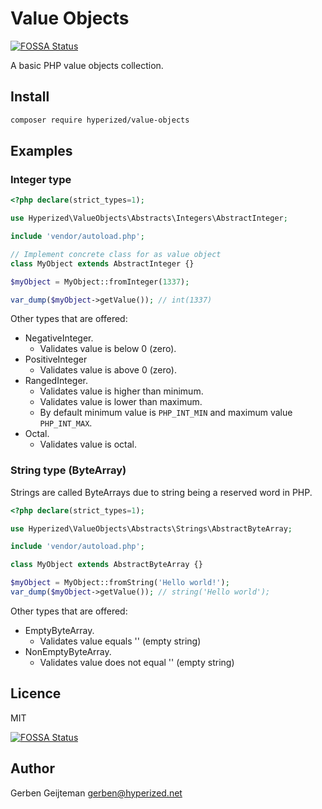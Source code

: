 # Value Objects
[![FOSSA Status](https://app.fossa.com/api/projects/git%2Bgithub.com%2Fhyperized%2Fvalue-objects.svg?type=shield)](https://app.fossa.com/projects/git%2Bgithub.com%2Fhyperized%2Fvalue-objects?ref=badge_shield)


A basic PHP value objects collection.

## Install

```bash
composer require hyperized/value-objects
```

## Examples

### Integer type

```php
<?php declare(strict_types=1);

use Hyperized\ValueObjects\Abstracts\Integers\AbstractInteger;

include 'vendor/autoload.php';

// Implement concrete class for as value object
class MyObject extends AbstractInteger {}

$myObject = MyObject::fromInteger(1337);

var_dump($myObject->getValue()); // int(1337)
```

Other types that are offered:

* NegativeInteger.
	* Validates value is below 0 (zero).
* PositiveInteger
	* Validates value is above 0 (zero).
* RangedInteger.
	* Validates value is higher than minimum.
	* Validates value is lower than maximum.
	* By default minimum value is `PHP_INT_MIN` and maximum value `PHP_INT_MAX`.
* Octal.
	* Validates value is octal.

### String type (ByteArray)

Strings are called ByteArrays due to string being a reserved word in PHP.

```php
<?php declare(strict_types=1);

use Hyperized\ValueObjects\Abstracts\Strings\AbstractByteArray;

include 'vendor/autoload.php';

class MyObject extends AbstractByteArray {}

$myObject = MyObject::fromString('Hello world!');
var_dump($myObject->getValue()); // string('Hello world');
```

Other types that are offered:

* EmptyByteArray.
    * Validates value equals '' (empty string)
* NonEmptyByteArray.
    * Validates value does not equal '' (empty string)

## Licence

MIT


[![FOSSA Status](https://app.fossa.com/api/projects/git%2Bgithub.com%2Fhyperized%2Fvalue-objects.svg?type=large)](https://app.fossa.com/projects/git%2Bgithub.com%2Fhyperized%2Fvalue-objects?ref=badge_large)

## Author

Gerben Geijteman <gerben@hyperized.net>